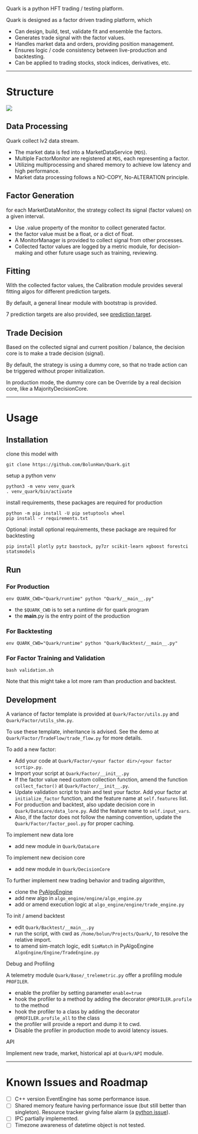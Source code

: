 Quark is a python HFT trading / testing platform.

Quark is designed as a factor driven trading platform, which
- Can design, build, test, validate fit and ensemble the factors.
- Generates trade signal with the factor values.
- Handles market data and orders, providing position management.
- Ensures logic / code consistency between live-production and backtesting.
- Can be applied to trading stocks, stock indices, derivatives, etc.

---

# Structure
[![](https://mermaid.ink/img/pako:eNqlWG1vozgQ_isW0q66UltdCKlW0WmlFIi6SlG5gnorlX5wwSVcCY4M0W0Utb_9xjZJgEB4OdQGjOeZGc-MZzzsFJ8GRJkqbzH9119iliH31ksQXOnmNWR4vUTm74ywBMfPnvI1eU3XnvIiKUpUjgXzTrRCFs78ZYmGX85ot_OUFWbvJEMBzrCnfHxUSFROkjEcEMTImrIsLRORJPCSGtHmLxBt_gb1k5CcSDbbJZttkgXR-EhEWUBYR-2cjDIcElBRx_7yVD_j9vnCUzx4Occ-0CL-aFMa8wf-p3x7qUipiDuIuqd-m5vs7SwOqZmEUUJqKcsM8ZawUSMdvyzDAfXhF_Q8nTWsGczC78lsxVynYtWzYg-0Fk0isJqFEzAyA0z-AuVvatFScb4wS8YFt7khYuNlOp0uoyAgSRNMHQYbP0svV_ST7mbUJ2kq3N6Fl9amQgNwJHUoBxsfjQ7B1mQttQmqtkL5yq-vrxH8d1ic1iQoKQqqB8_5Agvb6AnHG5K2C52rA3Faf1xN4PPrwQBWDzyvdHbpYQ-UtjQfIDlqdEkQMeJnEU0O2b56zQqh8vT3zN7b_oyfZ4UQcTtCxkfIT5-8EhZ2QWldA6rB1javVTZNI2ECuRFXJMlqJT5y4scofa8SesmXL1VifabfmbwQyqQvXImTQNx5-o-SsKzxKYun2T0wcBmOEqAucYDwiqCCgdLNy27Nq-OzedW5s3g5cuAoQAJkkRVlW1mBTmnnk_7RP78ZgPneD3OokefK8l8byJ_tFZDvw3vK-Mbij4g_NySgspm1s2YWsVLYYhacwuLOyVhXG5CtuVjvlYt1rUFO0iZnHWOfLGkclOOt_1Y1TP25XOxcRvLtYBB-eOUV_qXNG5NWb9jcGzYEfeRnJDjGWbuVbHUwsqNtBK02VErBF9r_8kXZpDetJnULAe5iFkoHdopwV22Ctoa42yvEXa1JUJ8Yn_Swa9dkDdEdpZDq9Tz75EOk7zNQlfuiYO4FieOtrDosgvYtwp1Mv1C7sDjrgkVn8y-0LsJaTn2Woe94eviHAm6LKlb66G5uBzq7jIRbUbzlY32BjELohS8uRImGVvCehpGfi_tW0wGZDwbQmtSo7Y9uxextw-xPW4dZ-K3vns71hMYt-vPq6gdvz-QLZ4TKY1WMeWuWQ8wKhalKFoJEdsCFFxUxpS5MzgEjYHjFGy3JeCSGc3H7wU8aVTqpkqVKOrWG7vPzk7dS8j7O1__Jrzp-muSnSX5agV-uvTUTUw-GIDweo8XQtsTt0aoudn8myA15Z0n-E0Guy1Xacs2uHC1GuUZ6BXMjMXLFtly_K0cL9RTD13mo5GJky5srb4vcMidyvks50hK2tIsrRwvtKEeiisVb8CtWkOqLSQ0GrITyIyw6nB3gwCYjztRzAoO8cVsfU--epMx-71U995_YgHlEgue-8k0Ev7BNUHX-0cpFOfzMkM8oJTJJ6Mc4TUEfJJMVeovi-IqusQ9JZYr-uERpxug7Kbw6fHzJtjE5fCPrBDzC9m1CT5TVE2D-6gkQH5J6YopflvqKE5-ZhoDUTiDZZElYOVP1hg9eo-g3hixxPASkDQFNhoBueptwnz77Awsnot7gfVHvBFQulRVhKxwFylTZ8TV7SraE1t9TpvAYkDe8iTM4vSQfQIo3GXW2ia9M33Cckktls4YunRgRhqPF6vAWju488OT3dvHZ_eM_0LSMxA?type=png)](https://mermaid.live/edit#pako:eNqlWG1vozgQ_isW0q66UltdCKlW0WmlFIi6SlG5gnorlX5wwSVcCY4M0W0Utb_9xjZJgEB4OdQGjOeZGc-MZzzsFJ8GRJkqbzH9119iliH31ksQXOnmNWR4vUTm74ywBMfPnvI1eU3XnvIiKUpUjgXzTrRCFs78ZYmGX85ot_OUFWbvJEMBzrCnfHxUSFROkjEcEMTImrIsLRORJPCSGtHmLxBt_gb1k5CcSDbbJZttkgXR-EhEWUBYR-2cjDIcElBRx_7yVD_j9vnCUzx4Occ-0CL-aFMa8wf-p3x7qUipiDuIuqd-m5vs7SwOqZmEUUJqKcsM8ZawUSMdvyzDAfXhF_Q8nTWsGczC78lsxVynYtWzYg-0Fk0isJqFEzAyA0z-AuVvatFScb4wS8YFt7khYuNlOp0uoyAgSRNMHQYbP0svV_ST7mbUJ2kq3N6Fl9amQgNwJHUoBxsfjQ7B1mQttQmqtkL5yq-vrxH8d1ic1iQoKQqqB8_5Agvb6AnHG5K2C52rA3Faf1xN4PPrwQBWDzyvdHbpYQ-UtjQfIDlqdEkQMeJnEU0O2b56zQqh8vT3zN7b_oyfZ4UQcTtCxkfIT5-8EhZ2QWldA6rB1javVTZNI2ECuRFXJMlqJT5y4scofa8SesmXL1VifabfmbwQyqQvXImTQNx5-o-SsKzxKYun2T0wcBmOEqAucYDwiqCCgdLNy27Nq-OzedW5s3g5cuAoQAJkkRVlW1mBTmnnk_7RP78ZgPneD3OokefK8l8byJ_tFZDvw3vK-Mbij4g_NySgspm1s2YWsVLYYhacwuLOyVhXG5CtuVjvlYt1rUFO0iZnHWOfLGkclOOt_1Y1TP25XOxcRvLtYBB-eOUV_qXNG5NWb9jcGzYEfeRnJDjGWbuVbHUwsqNtBK02VErBF9r_8kXZpDetJnULAe5iFkoHdopwV22Ctoa42yvEXa1JUJ8Yn_Swa9dkDdEdpZDq9Tz75EOk7zNQlfuiYO4FieOtrDosgvYtwp1Mv1C7sDjrgkVn8y-0LsJaTn2Woe94eviHAm6LKlb66G5uBzq7jIRbUbzlY32BjELohS8uRImGVvCehpGfi_tW0wGZDwbQmtSo7Y9uxextw-xPW4dZ-K3vns71hMYt-vPq6gdvz-QLZ4TKY1WMeWuWQ8wKhalKFoJEdsCFFxUxpS5MzgEjYHjFGy3JeCSGc3H7wU8aVTqpkqVKOrWG7vPzk7dS8j7O1__Jrzp-muSnSX5agV-uvTUTUw-GIDweo8XQtsTt0aoudn8myA15Z0n-E0Guy1Xacs2uHC1GuUZ6BXMjMXLFtly_K0cL9RTD13mo5GJky5srb4vcMidyvks50hK2tIsrRwvtKEeiisVb8CtWkOqLSQ0GrITyIyw6nB3gwCYjztRzAoO8cVsfU--epMx-71U995_YgHlEgue-8k0Ev7BNUHX-0cpFOfzMkM8oJTJJ6Mc4TUEfJJMVeovi-IqusQ9JZYr-uERpxug7Kbw6fHzJtjE5fCPrBDzC9m1CT5TVE2D-6gkQH5J6YopflvqKE5-ZhoDUTiDZZElYOVP1hg9eo-g3hixxPASkDQFNhoBueptwnz77Awsnot7gfVHvBFQulRVhKxwFylTZ8TV7SraE1t9TpvAYkDe8iTM4vSQfQIo3GXW2ia9M33Cckktls4YunRgRhqPF6vAWju488OT3dvHZ_eM_0LSMxA)

## Data Processing

Quark collect lv2 data stream.
- The market data is fed into a MarketDataService (`MDS`).
- Multiple FactorMonitor are registered at `MDS`, each representing a factor.
- Utilizing multiprocessing and shared memory to achieve low latency and high performance.
- Market data processing follows a NO-COPY, No-ALTERATION principle.

## Factor Generation

for each MarketDataMonitor, the strategy collect its signal (factor values) on a given interval.
- Use .value property of the monitor to collect generated factor.
- the factor value must be a float, or a dict of float.
- A MonitorManager is provided to collect signal from other processes.
- Collected factor values are logged by a metric module, for decision-making and other future usage such as training, reviewing.

## Fitting

With the collected factor values, the Calibration module provides several fitting algos for different prediction targets.

By default, a general linear module with bootstrap is provided.

7 prediction targets are also provided, see [prediction target]().

## Trade Decision

Based on the collected signal and current position / balance, the decision core is to make a trade decision (signal).

By default, the strategy is using a dummy core, so that no trade action can be triggered without proper initialization.

In production mode, the dummy core can be Override by a real decision core, like a MajorityDecisionCore.

---

# Usage

## Installation

clone this model with 

```shell
git clone https://github.com/BolunHan/Quark.git
```

setup a python venv

```shell
python3 -m venv venv_quark
. venv_quark/bin/activate
```

install requirements, these packages are required for production
```shell
python -m pip install -U pip setuptools wheel
pip install -r requirements.txt
```

Optional: install optional requirements, these package are required for backtesting 
```shell
pip install plotly pytz baostock, py7zr scikit-learn xgboost forestci statsmodels
```

## Run

### For Production

```shell
env QUARK_CWD="Quark/runtime" python "Quark/__main__.py"
```

- the `$QUARK_CWD` is to set a runtime dir for quark program
- the __main__.py is the entry point of the production

### For Backtesting

```shell
env QUARK_CWD="Quark/runtime" python "Quark/Backtest/__main__.py"
```

### For Factor Training and Validation

```shell
bash validation.sh
```

Note that this might take a lot more ram than production and backtest.

## Development

A variance of factor template is provided at `Quark/Factor/utils.py` and `Quark/Factor/utils_shm.py`.

To use these template, inheritance is advised. See the demo at `Quark/Factor/TradeFlow/trade_flow.py` for more details.

To add a new factor:
- Add your code at `Quark/Factor/<your factor dir>/<your factor scrtip>.py`.
- Import your script at `Quark/Factor/__init__.py`
- If the factor value need custom collection function, amend the function `collect_factor()` at `Quark/Factor/__init__.py`.
- Update validation script to train and test your factor. Add your factor at `initialize_factor` function, and the feature name at `self.features` list.
- For production and backtest, also update decision core in `Quark/DataLore/data_lore.py`. Add the feature name to `self.input_vars`.
- Also, if the factor does not follow the naming convention, update the `Quark/Factor/factor_pool.py` for proper caching.

To implement new data lore
- add new module in `Quark/DataLore`

To implement new decision core
- add new module in `Quark/DecisionCore`

To further implement new trading behavior and trading algorithm,
- clone the [PyAlgoEngine](https://github.com/BolunHan/PyAlgoEngine.git)
- add new algo in `algo_engine/engine/algo_engine.py`
- add or amend execution logic at `algo_engine/engine/trade_engine.py`

To init / amend backtest
- edit `Quark/Backtest/__main__.py`
- run the script, with cwd as `/home/bolun/Projects/Quark/`, to resolve the relative import.
- to amend sim-match logic, edit `SimMatch` in PyAlgoEngine `AlgoEngine/Engine/TradeEngine.py`

Debug and Profiling

A telemetry module `Quark/Base/_trelemetric.py` offer a profiling module `PROFILER`.
- enable the profiler by setting parameter `enable=true`
- hook the profiler to a method by adding the decorator `@PROFILER.profile` to the method
- hook the profiler to a class by adding the decorator `@PROFILER.profile_all` to the class
- the profiler will provide a report and dump it to cwd.
- Disable the profiler in production mode to avoid latency issues.

API

Implement new trade, market, historical api at `Quark/API` module.

---

# Known Issues and Roadmap

- [ ] C++ version EventEngine has some performance issue.
- [ ] Shared memory feature having performance issue (but still better than singleton). Resource tracker giving false alarm (a [python issue](https://bugs.python.org/issue39959)).
- [ ] IPC partially implemented.
- [ ] Timezone awareness of datetime object is not tested.